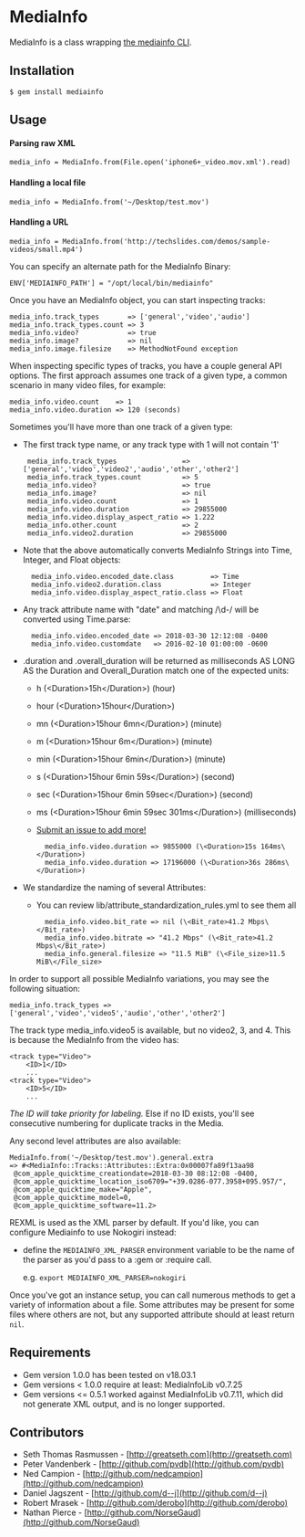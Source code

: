 # MediaInfo

MediaInfo is a class wrapping [the mediainfo CLI](http://mediainfo.sourceforge.net).

## Installation
    
    $ gem install mediainfo
    
## Usage

#### Parsing raw XML
    media_info = MediaInfo.from(File.open('iphone6+_video.mov.xml').read)
#### Handling a local file
    media_info = MediaInfo.from('~/Desktop/test.mov')
#### Handling a URL
    media_info = MediaInfo.from('http://techslides.com/demos/sample-videos/small.mp4')

You can specify an alternate path for the MediaInfo Binary:
    
    ENV['MEDIAINFO_PATH'] = "/opt/local/bin/mediainfo"
    
Once you have an MediaInfo object, you can start inspecting tracks:
    
    media_info.track_types       => ['general','video','audio']
    media_info.track_types.count => 3
    media_info.video?            => true
    media_info.image?            => nil
    media_info.image.filesize    => MethodNotFound exception
    
When inspecting specific types of tracks, you have a couple general API options. The 
first approach assumes one track of a given type, a common scenario in many video files, 
for example:
    
    media_info.video.count    => 1
    media_info.video.duration => 120 (seconds)
    
Sometimes you'll have more than one track of a given type:
 - The first track type name, or any track type with <ID>1</ID> will not contain '1'
       
       
        media_info.track_types                => ['general','video','video2','audio','other','other2']
        media_info.track_types.count          => 5
        media_info.video?                     => true
        media_info.image?                     => nil
        media_info.video.count                => 1
        media_info.video.duration             => 29855000
        media_info.video.display_aspect_ratio => 1.222
        media_info.other.count                => 2
        media_info.video2.duration            => 29855000

- Note that the above automatically converts MediaInfo Strings into Time, Integer, and Float objects:


        media_info.video.encoded_date.class         => Time
        media_info.video2.duration.class            => Integer
        media_info.video.display_aspect_ratio.class => Float
    
- Any track attribute name with "date" and matching /\d-/ will be converted using Time.parse:

    
        media_info.video.encoded_date => 2018-03-30 12:12:08 -0400
        media_info.video.customdate   => 2016-02-10 01:00:00 -0600
    
- .duration and .overall_duration will be returned as milliseconds AS LONG AS the Duration and Overall_Duration match one of the expected units:
    - h (\<Duration>15h\</Duration>) (hour)
    - hour (\<Duration>15hour\</Duration>)
    - mn (\<Duration>15hour 6mn\</Duration>) (minute)
    - m (\<Duration>15hour 6m\</Duration>) (minute)
    - min (\<Duration>15hour 6min\</Duration>) (minute)
    - s (\<Duration>15hour 6min 59s\</Duration>) (second)
    - sec (\<Duration>15hour 6min 59sec\</Duration>) (second)
    - ms (\<Duration>15hour 6min 59sec 301ms\</Duration>) (milliseconds)
    - [Submit an issue to add more!](https://github.com/greatseth/mediainfo/issues)
    
    
            media_info.video.duration => 9855000 (\<Duration>15s 164ms\</Duration>)
            media_info.video.duration => 17196000 (\<Duration>36s 286ms\</Duration>)

- We standardize the naming of several Attributes:
    - You can review lib/attribute_standardization_rules.yml to see them all
    

            media_info.video.bit_rate => nil (\<Bit_rate>41.2 Mbps\</Bit_rate>)    
            media_info.video.bitrate => "41.2 Mbps" (\<Bit_rate>41.2 Mbps\</Bit_rate>)
            media_info.general.filesize => "11.5 MiB" (\<File_size>11.5 MiB\</File_size>

    
In order to support all possible MediaInfo variations, you may see the following situation:

    media_info.track_types => ['general','video','video5','audio','other','other2']
    
The track type media_info.video5 is available, but no video2, 3, and 4. This is because the MediaInfo from the video has:

    <track type="Video">
        <ID>1</ID>
        ...
    <track type="Video">
        <ID>5</ID>
        ...

*The ID will take priority for labeling.* Else if no ID exists, you'll see consecutive numbering for duplicate tracks in the Media.        
        
Any second level attributes are also available:

    MediaInfo.from('~/Desktop/test.mov').general.extra
    => #<MediaInfo::Tracks::Attributes::Extra:0x00007fa89f13aa98
     @com_apple_quicktime_creationdate=2018-03-30 08:12:08 -0400,
     @com_apple_quicktime_location_iso6709="+39.0286-077.3958+095.957/",
     @com_apple_quicktime_make="Apple",
     @com_apple_quicktime_model=0,
     @com_apple_quicktime_software=11.2>

REXML is used as the XML parser by default. If you'd like, you can 
configure Mediainfo to use Nokogiri instead:

  * define the `MEDIAINFO_XML_PARSER` environment variable to be the 
    name of the parser as you'd pass to a :gem or :require call. 
    
    e.g. `export MEDIAINFO_XML_PARSER=nokogiri`
    
Once you've got an instance setup, you can call numerous methods to get 
a variety of information about a file. Some attributes may be present 
for some files where others are not, but any supported attribute 
should at least return `nil`.

## Requirements

* Gem version 1.0.0 has been tested on v18.03.1
* Gem versions < 1.0.0 require at least: MediaInfoLib v0.7.25
* Gem versions <= 0.5.1 worked against MediaInfoLib v0.7.11, which did not generate XML output, and is no longer supported.

## Contributors

* Seth Thomas Rasmussen - [http://greatseth.com](http://greatseth.com)
* Peter Vandenberk      - [http://github.com/pvdb](http://github.com/pvdb)
* Ned Campion           - [http://github.com/nedcampion](http://github.com/nedcampion)
* Daniel Jagszent       - [http://github.com/d--j](http://github.com/d--j)
* Robert Mrasek         - [http://github.com/derobo](http://github.com/derobo)
* Nathan Pierce         - [http://github.com/NorseGaud](http://github.com/NorseGaud)